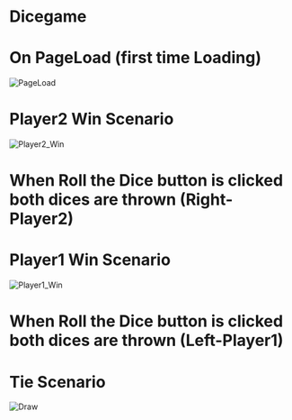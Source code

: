 # Dicegame
# On PageLoad (first time Loading)
![PageLoad](https://github.com/karthidk27/Dicegame/assets/130198626/703662ae-33c4-413d-a1c9-cd7757f2b86b)
# Player2 Win Scenario
![Player2_Win](https://github.com/karthidk27/Dicegame/assets/130198626/474ee421-dab6-4045-9503-81c6c622b228)
# When Roll the Dice button is clicked both dices are thrown (Right-Player2)
# Player1 Win Scenario
![Player1_Win](https://github.com/karthidk27/Dicegame/assets/130198626/81593bee-387b-43af-af34-f1eedba39f4b)
# When Roll the Dice button is clicked both dices are thrown (Left-Player1)
# Tie Scenario
![Draw](https://github.com/karthidk27/Dicegame/assets/130198626/18ff80f0-d871-42ac-a162-2f9bf1707a58)

